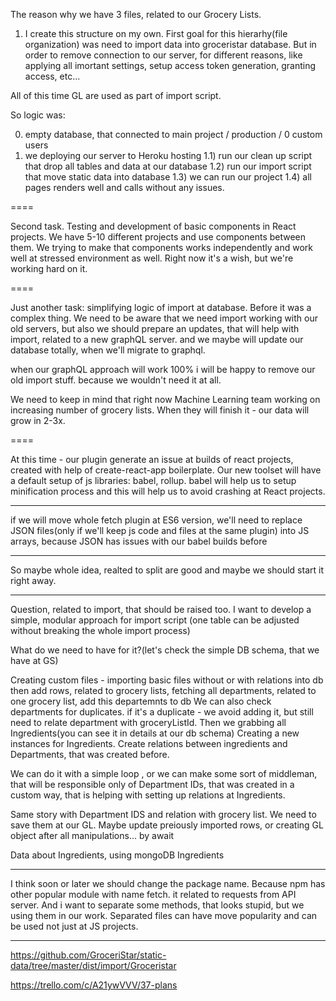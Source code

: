 
The reason why we have 3 files, related to our Grocery Lists.


1) I create this structure on my own. First goal for this hierarhy(file organization) was need to import
data into groceristar database. But in order to remove connection to our server, for different reasons, like applying all imortant settings, setup access token generation, granting access, etc...

All of this time GL are used as part of import script.

So logic was:

0) empty database, that connected to main project / production / 0 custom users
1) we deploying our server to Heroku hosting
1.1) run our clean up script that drop all tables and data at our database
1.2) run our import script that move static data into database
1.3) we can run our project
1.4) all pages renders well and calls without any issues.



====

Second task.
Testing and development of basic components in React projects.
We have 5-10 different projects and use components between them. We trying to make that components works independently and work well at stressed environment as well. Right now it's a wish, but we're working hard on it.

====

Just another task: simplifying logic of import at database.
Before it was a complex thing. We need to be aware that we need import working with our old servers,
but also we should prepare an updates, that will help with import, related to a new graphQL server.
and we maybe will update our database totally, when we'll migrate to graphql.

when our graphQL approach will work 100% i will be happy to remove our old import stuff.
because we wouldn't need it at all.


We need to keep in mind that right now Machine Learning team working on increasing number of grocery lists.
When they will finish it - our data will grow in 2-3x.



====

At this time - our plugin generate an issue at builds of react projects, created with help of create-react-app boilerplate.
Our new toolset will have a default setup of js libraries: babel, rollup.
babel will help us to setup minification process and this will help us to avoid crashing at React projects.


------

if we will move whole fetch plugin at ES6 version, we'll need to replace JSON files(only if we'll keep js code and files at the same plugin)
into JS arrays, because JSON has issues with our babel builds before

-----

So maybe whole idea, realted to split are good and maybe we should start it right away.

----

 Question, related to import, that should be raised too.
  I want to develop a  simple, modular approach for import script (one table can be adjusted without breaking the whole import process)

 What do we need to have for it?(let's check the simple DB schema, that we have at GS)

  Creating custom files - importing basic files without or with relations into db
  then add rows, related to grocery lists, fetching all departments, related to one grocery list, add this departemnts to db
  We can also check departments for duplicates. if it's a duplicate - we avoid adding it, but still need to relate department with groceryListId.
  Then we grabbing all Ingredients(you can see it in details at our db schema)
  Creating a new instances for Ingredients.
  Create relations between ingredients and Departments, that was created before.


   We can do it with a simple loop , or we can make some sort of middleman, that will be responsible only of Department IDs, that was created in a custom way, that is helping with setting up relations at Ingredients.



Same story with Department IDS and relation with grocery list.
We need to save them at our GL. Maybe update preiously imported rows, or creating GL object after all manipulations...
by await


  Data about Ingredients, using mongoDB Ingredients


---

I think soon or later we should change the package name. Because npm has other popular module with name fetch. it related to requests from API server. And i want to separate some methods, that looks stupid, but we using them in our work.
Separated files can have move popularity and can be used not just at JS projects.


---

https://github.com/GroceriStar/static-data/tree/master/dist/import/Groceristar

https://trello.com/c/A21ywVVV/37-plans
